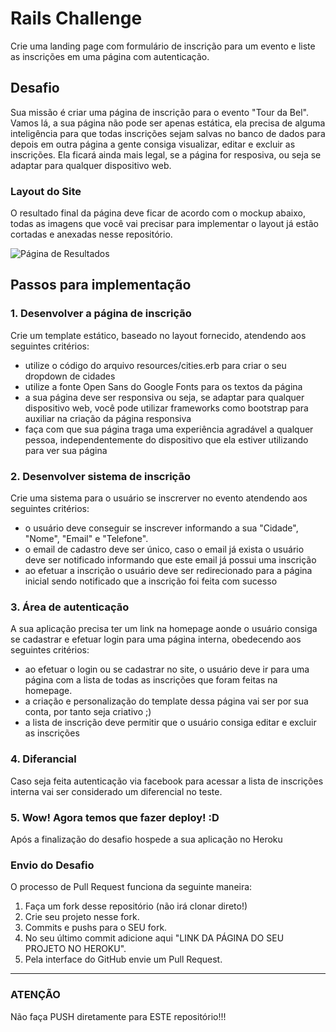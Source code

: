 # Rails Challenge

Crie uma landing page com formulário de inscrição para um evento e liste as inscrições em uma página com autenticação.
 
## Desafio

Sua missão é criar uma página de inscrição para o evento "Tour da Bel". Vamos lá, a sua página não pode ser apenas estática, ela precisa de alguma inteligência para que todas inscrições sejam salvas no banco de dados para depois em outra página a gente consiga visualizar, editar e excluir as inscrições. Ela ficará ainda mais legal, se a página for resposiva, ou seja se adaptar para qualquer dispositivo web.

### Layout do Site
O resultado final da página deve ficar de acordo com o mockup abaixo, todas as imagens que você vai precisar para implementar o layout já estão cortadas e anexadas nesse repositório.

![Página de Resultados](resources/mock.png)

## Passos para implementação

### 1. Desenvolver a página de inscrição

Crie um template estático, baseado no layout fornecido, atendendo aos seguintes critérios:

 - utilize o código do arquivo resources/cities.erb para criar o seu dropdown de cidades
 - utilize a fonte Open Sans do Google Fonts para os textos da página
 - a sua página deve ser responsiva ou seja, se adaptar para qualquer dispositivo web, você pode utilizar frameworks como bootstrap para auxiliar na criação da página responsiva
 - faça com que sua página traga uma experiência agradável a qualquer pessoa, independentemente do dispositivo que ela estiver utilizando para ver sua página

### 2. Desenvolver sistema de inscrição

Crie uma sistema para o usuário se inscrerver no evento atendendo aos seguintes critérios:

 - o usuário deve conseguir se inscrever informando a sua "Cidade", "Nome", "Email" e "Telefone".
 - o email de cadastro deve ser único, caso o email já exista o usuário deve ser notificado informando que este email já possui uma inscrição
 - ao efetuar a inscrição o usuário deve ser redirecionado para a página inicial sendo notificado que a inscrição foi feita com sucesso
 
### 3. Área de autenticação

A sua aplicação precisa ter um link na homepage aonde o usuário consiga se cadastrar e efetuar login para uma página interna, obedecendo aos seguintes critérios:

 - ao efetuar o login ou se cadastrar no site, o usuário deve ir para uma página com a lista de todas as inscrições que foram feitas na homepage.
 - a criação e personalização do template dessa página vai ser por sua conta, por tanto seja criativo ;)
 - a lista de inscrição deve permitir que o usuário consiga editar e excluir as inscrições

### 4. Diferancial

Caso seja feita autenticação via facebook para acessar a lista de inscrições interna vai ser considerado um diferencial no teste.

### 5. Wow! Agora temos que fazer deploy! :D

Após a finalização do desafio hospede a sua aplicação no Heroku

### Envio do Desafio
O processo de Pull Request funciona da seguinte maneira:

1. Faça um fork desse repositório (não irá clonar direto!)
2. Crie seu projeto nesse fork.
3. Commits e pushs para o SEU fork.
4. No seu último commit adicione aqui "LINK DA PÁGINA DO SEU PROJETO NO HEROKU".
5. Pela interface do GitHub envie um Pull Request.

*****

### **ATENÇÃO** ###

Não faça PUSH diretamente para ESTE repositório!!!
